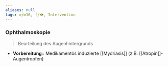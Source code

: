 ```yaml
---
aliases: null
tags: m/m16, f/👁️, Intervention
---
```

### Ophthalmoskopie
> Beurteilung des Augenhintergrunds
- **Vorbereitung**:: Medikamentös induzierte [[Mydriasis]] (z.B. [[Atropin]]-Augentropfen)